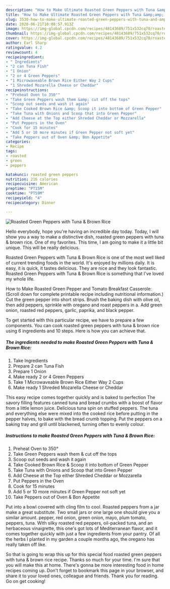 ```yaml
---
description: "How to Make Ultimate Roasted Green Peppers with Tuna &amp;amp; Brown Rice"
title: "How to Make Ultimate Roasted Green Peppers with Tuna &amp;amp; Brown Rice"
slug: 3530-how-to-make-ultimate-roasted-green-peppers-with-tuna-and-amp-brown-rice
date: 2020-06-21T10:08:57.913Z
image: https://img-global.cpcdn.com/recipes/48143689/751x532cq70/roasted-green-peppers-with-tuna-brown-rice-recipe-main-photo.jpg
thumbnail: https://img-global.cpcdn.com/recipes/48143689/751x532cq70/roasted-green-peppers-with-tuna-brown-rice-recipe-main-photo.jpg
cover: https://img-global.cpcdn.com/recipes/48143689/751x532cq70/roasted-green-peppers-with-tuna-brown-rice-recipe-main-photo.jpg
author: Earl Sharp
ratingvalue: 4.2
reviewcount: 4
recipeingredient:
- " Ingredients"
- "2 can Tuna Fish"
- "1 Onion"
- "2 or 4 Green Peppers"
- "1 Microwaveable Brown Rice Either Way 2 Cups"
- "1 Shreded Mozarella Cheese or Cheddar"
recipeinstructions:
- "Preheat Oven to 350°"
- "Take Green Peppers wash them &amp; cut off the tops"
- "Scoop out seeds and wash it again"
- "Take Cooked Brown Rice &amp; Scoop it into bottom of Green Pepper"
- "Take Tuna with Onions and Scoop that into Green Pepper"
- "Add Cheese at the Top either Shreded Cheddar or Mozzarella"
- "Put Peppers in the Oven"
- "Cook for 15 minutes"
- "Add 5 or 10 more minutes if Green Pepper not soft yet"
- "Take Peppers out of Oven &amp; Bon Appetite"
categories:
- Recipe
tags:
- roasted
- green
- peppers

katakunci: roasted green peppers 
nutrition: 216 calories
recipecuisine: American
preptime: "PT15M"
cooktime: "PT59M"
recipeyield: "4"
recipecategory: Dinner

---
```



![Roasted Green Peppers with Tuna &amp; Brown Rice](https://img-global.cpcdn.com/recipes/48143689/751x532cq70/roasted-green-peppers-with-tuna-brown-rice-recipe-main-photo.jpg)

Hello everybody, hope you're having an incredible day today. Today, I will show you a way to make a distinctive dish, roasted green peppers with tuna &amp; brown rice. One of my favorites. This time, I am going to make it a little bit unique. This will be really delicious.

Roasted Green Peppers with Tuna &amp; Brown Rice is one of the most well liked of current trending foods in the world. It's enjoyed by millions daily. It is easy, it is quick, it tastes delicious. They are nice and they look fantastic. Roasted Green Peppers with Tuna &amp; Brown Rice is something that I've loved my whole life.

How to Make Roasted Green Pepper and Tomato Breakfast Casserole: (Scroll down for complete printable recipe including nutritional information.) Cut the green pepper into short strips. Brush the baking dish with olive oil, then add peppers, sprinkle with oregano and roast peppers in a. Add green onion, roasted red peppers, garlic, paprika, and black pepper.


To get started with this particular recipe, we have to prepare a few components. You can cook roasted green peppers with tuna &amp; brown rice using 6 ingredients and 10 steps. Here is how you can achieve that.

<!--inarticleads1-->

##### The ingredients needed to make Roasted Green Peppers with Tuna &amp; Brown Rice:

1. Take  Ingredients
1. Prepare 2 can Tuna Fish
1. Prepare 1 Onion
1. Make ready 2 or 4 Green Peppers
1. Take 1 Microwaveable Brown Rice Either Way 2 Cups
1. Make ready 1 Shreded Mozarella Cheese or Cheddar


This easy recipe comes together quickly and is baked to perfection The savory filling features canned tuna and bread crumbs with a boost of flavor from a little lemon juice. Delicious tuna spin on stuffed peppers. The tuna and everything else were mixed into the cooked rice before putting in the pepper halves, to bake with the bread crumb topping. Put the peppers on a baking tray and grill until blackened, turning often to evenly colour. 

<!--inarticleads2-->

##### Instructions to make Roasted Green Peppers with Tuna &amp; Brown Rice:

1. Preheat Oven to 350°
1. Take Green Peppers wash them &amp; cut off the tops
1. Scoop out seeds and wash it again
1. Take Cooked Brown Rice &amp; Scoop it into bottom of Green Pepper
1. Take Tuna with Onions and Scoop that into Green Pepper
1. Add Cheese at the Top either Shreded Cheddar or Mozzarella
1. Put Peppers in the Oven
1. Cook for 15 minutes
1. Add 5 or 10 more minutes if Green Pepper not soft yet
1. Take Peppers out of Oven &amp; Bon Appetite


Put into a bowl covered with cling film to cool. Roasted peppers from a jar make a great substitute. Two small jars or one large one should give you a similar amount. pepper, red onion, green onion, mayo, plum tomato, peppers, tuna. With silky roasted red peppers, oil-packed tuna, and an herbaceous vinaigrette, this one&#39;s got lots of Mediterranean flavor, and it comes together quickly with just a few ingredients from your pantry. Of all the herbs I planted in my garden a couple months ago, the oregano has really taken off like. 

So that is going to wrap this up for this special food roasted green peppers with tuna &amp; brown rice recipe. Thanks so much for your time. I'm sure that you will make this at home. There's gonna be more interesting food in home recipes coming up. Don't forget to bookmark this page in your browser, and share it to your loved ones, colleague and friends. Thank you for reading. Go on get cooking!
